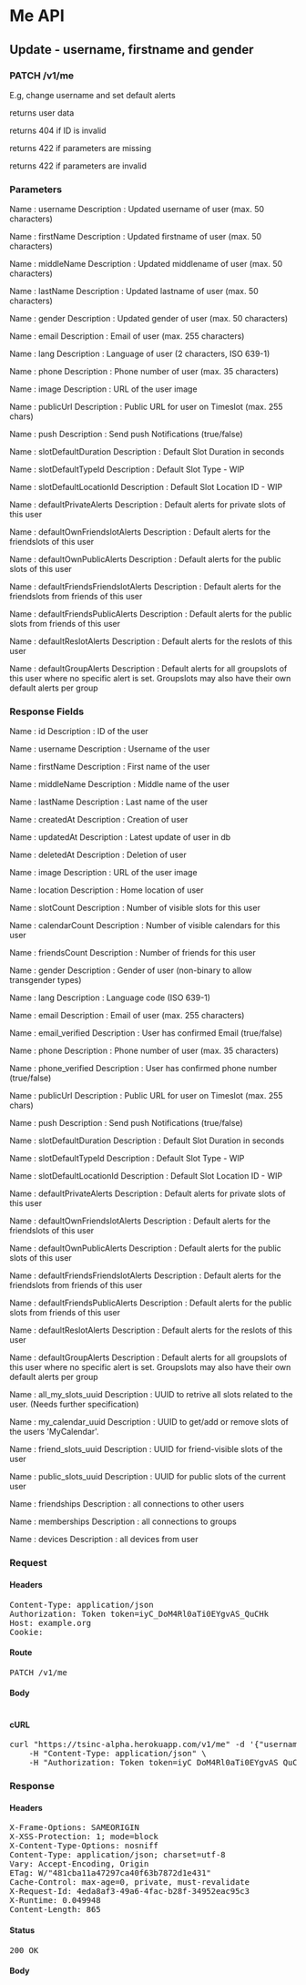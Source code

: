 # Me API

## Update - username, firstname and gender

### PATCH /v1/me

E.g, change username and set default alerts

returns user data

returns 404 if ID is invalid

returns 422 if parameters are missing

returns 422 if parameters are invalid

### Parameters

Name : username
Description : Updated username of user (max. 50 characters)

Name : firstName
Description : Updated firstname of user (max. 50 characters)

Name : middleName
Description : Updated middlename of user (max. 50 characters)

Name : lastName
Description : Updated lastname of user (max. 50 characters)

Name : gender
Description : Updated gender of user (max. 50 characters)

Name : email
Description : Email of user (max. 255 characters)

Name : lang
Description : Language of user (2 characters, ISO 639-1)

Name : phone
Description : Phone number of user (max. 35 characters)

Name : image
Description : URL of the user image

Name : publicUrl
Description : Public URL for user on Timeslot (max. 255 chars)

Name : push
Description : Send push Notifications (true/false)

Name : slotDefaultDuration
Description : Default Slot Duration in seconds

Name : slotDefaultTypeId
Description : Default Slot Type - WIP

Name : slotDefaultLocationId
Description : Default Slot Location ID - WIP

Name : defaultPrivateAlerts
Description : Default alerts for private slots of this user

Name : defaultOwnFriendslotAlerts
Description : Default alerts for the friendslots of this user

Name : defaultOwnPublicAlerts
Description : Default alerts for the public slots of this user

Name : defaultFriendsFriendslotAlerts
Description : Default alerts for the friendslots from friends of this user

Name : defaultFriendsPublicAlerts
Description : Default alerts for the public slots from friends of this user

Name : defaultReslotAlerts
Description : Default alerts for the reslots of this user

Name : defaultGroupAlerts
Description : Default alerts for all groupslots of this user where no specific alert is set. Groupslots may also have their own default alerts per group


### Response Fields

Name : id
Description : ID of the user

Name : username
Description : Username of the user

Name : firstName
Description : First name of the user

Name : middleName
Description : Middle name of the user

Name : lastName
Description : Last name of the user

Name : createdAt
Description : Creation of user

Name : updatedAt
Description : Latest update of user in db

Name : deletedAt
Description : Deletion of user

Name : image
Description : URL of the user image

Name : location
Description : Home location of user

Name : slotCount
Description : Number of visible slots for this user

Name : calendarCount
Description : Number of visible calendars for this user

Name : friendsCount
Description : Number of friends for this user

Name : gender
Description : Gender of user (non-binary to allow transgender types)

Name : lang
Description : Language code (ISO 639-1)

Name : email
Description : Email of user (max. 255 characters)

Name : email_verified
Description : User has confirmed Email (true/false)

Name : phone
Description : Phone number of user (max. 35 characters)

Name : phone_verified
Description : User has confirmed phone number (true/false)

Name : publicUrl
Description : Public URL for user on Timeslot (max. 255 chars)

Name : push
Description : Send push Notifications (true/false)

Name : slotDefaultDuration
Description : Default Slot Duration in seconds

Name : slotDefaultTypeId
Description : Default Slot Type - WIP

Name : slotDefaultLocationId
Description : Default Slot Location ID - WIP

Name : defaultPrivateAlerts
Description : Default alerts for private slots of this user

Name : defaultOwnFriendslotAlerts
Description : Default alerts for the friendslots of this user

Name : defaultOwnPublicAlerts
Description : Default alerts for the public slots of this user

Name : defaultFriendsFriendslotAlerts
Description : Default alerts for the friendslots from friends of this user

Name : defaultFriendsPublicAlerts
Description : Default alerts for the public slots from friends of this user

Name : defaultReslotAlerts
Description : Default alerts for the reslots of this user

Name : defaultGroupAlerts
Description : Default alerts for all groupslots of this user where no specific alert is set. Groupslots may also have their own default alerts per group

Name : all_my_slots_uuid
Description : UUID to retrive all slots related to the user. (Needs further specification)

Name : my_calendar_uuid
Description : UUID to get/add or remove slots of the  users &#39;MyCalendar&#39;.

Name : friend_slots_uuid
Description : UUID for friend-visible slots of the user

Name : public_slots_uuid
Description : UUID for public slots of the current user

Name : friendships
Description : all connections to other users

Name : memberships
Description : all connections to groups

Name : devices
Description : all devices from user

### Request

#### Headers

<pre>Content-Type: application/json
Authorization: Token token=iyC_DoM4Rl0aTi0EYgvAS_QuCHk
Host: example.org
Cookie: </pre>

#### Route

<pre>PATCH /v1/me</pre>

#### Body
```javascript

```


#### cURL

<pre class="request">curl &quot;https://tsinc-alpha.herokuapp.com/v1/me&quot; -d &#39;{&quot;username&quot;:&quot;bar&quot;,&quot;firstName&quot;:&quot;Barack&quot;,&quot;gender&quot;:&quot;male&quot;}&#39; -X PATCH \
	-H &quot;Content-Type: application/json&quot; \
	-H &quot;Authorization: Token token=iyC_DoM4Rl0aTi0EYgvAS_QuCHk&quot;</pre>

### Response

#### Headers

<pre>X-Frame-Options: SAMEORIGIN
X-XSS-Protection: 1; mode=block
X-Content-Type-Options: nosniff
Content-Type: application/json; charset=utf-8
Vary: Accept-Encoding, Origin
ETag: W/&quot;481cba11a47297ca40f63b7872d1e431&quot;
Cache-Control: max-age=0, private, must-revalidate
X-Request-Id: 4eda8af3-49a6-4fac-b28f-34952eac95c3
X-Runtime: 0.049948
Content-Length: 865</pre>

#### Status

<pre>200 OK</pre>

#### Body

```javascript

```
